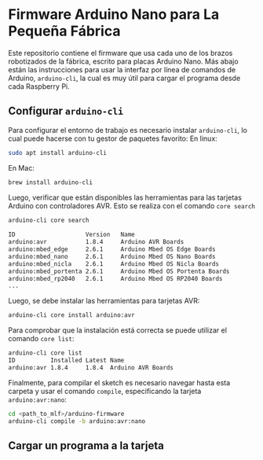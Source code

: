 # Firmware Arduino Nano para La Pequeña Fábrica

Este repositorio contiene el firmware que usa cada uno de los brazos robotizados de la fábrica, escrito para placas Arduino Nano. Más abajo están las instrucciones para usar la interfaz por línea de comandos de Arduino, `arduino-cli`, la cual es muy útil para cargar el programa desde cada Raspberry Pi.


## Configurar `arduino-cli`

Para configurar el entorno de trabajo es necesario instalar `arduino-cli`, lo cual puede hacerse con tu gestor de paquetes favorito:
En linux:
```sh
sudo apt install arduino-cli
```

En Mac:
```sh
brew install arduino-cli
```

Luego, verificar que están disponibles las herramientas para las tarjetas Arduino con controladores AVR. Esto se realiza con el comando `core search`

```sh
arduino-cli core search
                                                                                                                             02:49:59
ID                    Version   Name                                                                                 
arduino:avr           1.8.4     Arduino AVR Boards                                                                   
arduino:mbed_edge     2.6.1     Arduino Mbed OS Edge Boards                                                          
arduino:mbed_nano     2.6.1     Arduino Mbed OS Nano Boards                                                          
arduino:mbed_nicla    2.6.1     Arduino Mbed OS Nicla Boards                                                         
arduino:mbed_portenta 2.6.1     Arduino Mbed OS Portenta Boards                                                      
arduino:mbed_rp2040   2.6.1     Arduino Mbed OS RP2040 Boards                                                        
...
```

Luego, se debe instalar las herramientas para tarjetas AVR:
```sh
arduino-cli core install arduino:avr
```
Para comprobar que la instalación está correcta se puede utilizar el comando `core list`:
```sh
arduino-cli core list
ID          Installed Latest Name                                      
arduino:avr 1.8.4     1.8.4  Arduino AVR Boards                        
```

Finalmente, para compilar el sketch es necesario navegar hasta esta carpeta y usar el comando `compile`, especificando la tarjeta `arduino:avr:nano`:

```sh
cd <path_to_mlf>/arduino-firmware
arduino-cli compile -b arduino:avr:nano
```

## Cargar un programa a la tarjeta